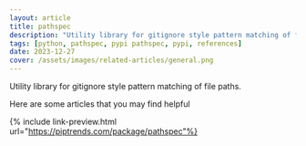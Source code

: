 ```yaml
---
layout: article
title: pathspec
description: "Utility library for gitignore style pattern matching of file paths."
tags: [python, pathspec, pypi pathspec, pypi, references]
date: 2023-12-27
cover: /assets/images/related-articles/general.png
---
```


Utility library for gitignore style pattern matching of file paths.

Here are some articles that you may find helpful

{% include link-preview.html url="https://piptrends.com/package/pathspec"%}